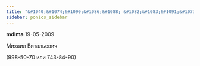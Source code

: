 ```yaml
---
title: "&#1040;&#1074;&#1090;&#1086;&#1088; &#1082;&#1083;&#1091;&#1073;&#1085;&#1080;&#1082;&#1080; &#1045;&#1083;&#1080;&#1079;&#1072;&#1074;&#1077;&#1090;&#1072; II"
sidebar: ponics_sidebar
---
```


**mdima** 19-05-2009

&#1052;&#1080;&#1093;&#1072;&#1080;&#1083; &#1042;&#1080;&#1090;&#1072;&#1083;&#1100;&#1077;&#1074;&#1080;&#1095;

(998-50-70 &#1080;&#1083;&#1080; 743-84-90)



